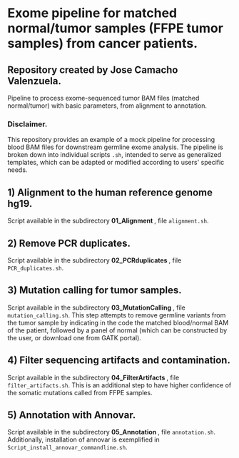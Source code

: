 # Exome pipeline for matched normal/tumor samples (FFPE tumor samples) from cancer patients.
## Repository created by Jose Camacho Valenzuela.
Pipeline to process exome-sequenced tumor BAM files (matched normal/tumor) with basic parameters, from alignment to annotation.

### Disclaimer.
This repository provides an example of a mock pipeline for processing blood BAM files for downstream germline exome analysis. The pipeline is broken down into individual scripts `.sh`, intended to serve as generalized templates, which can be adapted or modified according to users' specific needs.

## 1) Alignment to the human reference genome hg19.
Script available in the subdirectory <b> 01_Alignment </b>, file `alignment.sh`.

## 2) Remove PCR duplicates.
Script available in the subdirectory <b> 02_PCRduplicates </b>, file `PCR_duplicates.sh`.

## 3) Mutation calling for tumor samples.
Script available in the subdirectory <b> 03_MutationCalling </b>, file `mutation_calling.sh`. This step attempts to remove germline variants from the tumor sample by indicating in the code the matched blood/normal BAM of the patient, followed by a panel of normal (which can be constructed by the user, or download one from GATK portal).

## 4) Filter sequencing artifacts and contamination.
Script available in the subdirectory <b> 04_FilterArtifacts </b>, file `filter_artifacts.sh`. This is an additional step to have higher confidence of the somatic mutations called from FFPE samples.

## 5) Annotation with Annovar.
Script available in the subdirectory <b> 05_Annotation </b>, file `annotation.sh`.
Additionally, installation of annovar is exemplified in `Script_install_annovar_commandline.sh`.

